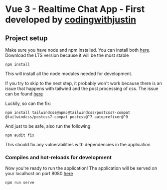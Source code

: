 # Vue 3 - Realtime Chat App - First developed by [codingwithjustin](https://github.com/codingwithjustin/vue-realtime-chat)

## Project setup
Make sure you have node and npm installed. You can install both [here](https://nodejs.org/en/download/). Download the LTS version because it will be the most stable
```
npm install
```
This will install all the node modules needed for development. 

If you try to skip to the next step, it probably won't work because there is an issue that happens with tailwind and the post processing of css. The issue can be found [here](https://github.com/forsartis/vue-cli-plugin-tailwind/issues/32)

Luckily, so can the fix:
```
npm install tailwindcss@npm:@tailwindcss/postcss7-compat @tailwindcss/postcss7-compat postcss@^7 autoprefixer@^9
```

And just to be safe, also run the following:
```
npm audit fix
```

This should fix any vulnerabilities with dependencies in the application 
### Compiles and hot-reloads for development
Now you're ready to run the application! The application will be served on your localhost on port 8080 [here](http://localhost:8080/)

```
npm run serve
```
